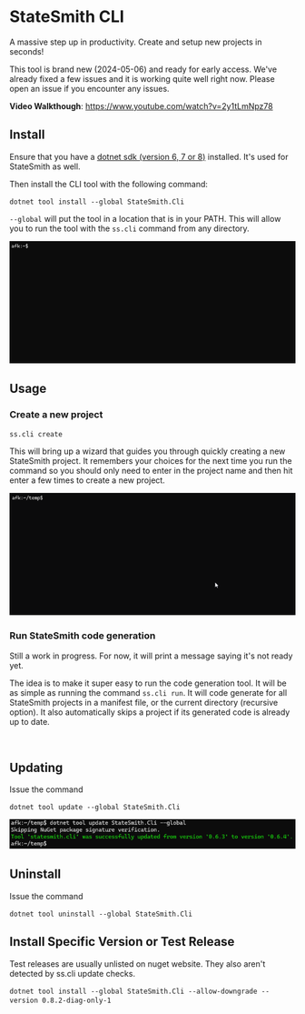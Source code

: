 # StateSmith CLI
A massive step up in productivity. Create and setup new projects in seconds!

This tool is brand new (2024-05-06) and ready for early access. We've already fixed a few issues and it is working quite well right now. Please open an issue if you encounter any issues.

**Video Walkthough**: https://www.youtube.com/watch?v=2y1tLmNpz78

## Install
Ensure that you have a [dotnet sdk (version 6, 7 or 8)](https://dotnet.microsoft.com/en-us/download/dotnet/sdk-for-vs-code) installed. It's used for StateSmith as well.

Then install the CLI tool with the following command:
```
dotnet tool install --global StateSmith.Cli
```

`--global` will put the tool in a location that is in your PATH. This will allow you to run the tool with the `ss.cli` command from any directory.

![](./md-img/install.gif)

## Usage
### Create a new project
```
ss.cli create
```

This will bring up a wizard that guides you through quickly creating a new StateSmith project. It remembers your choices for the next time you run the command so you should only need to enter in the project name and then hit enter a few times to create a new project.

![](./md-img/create.gif)

### Run StateSmith code generation
Still a work in progress. For now, it will print a message saying it's not ready yet.

The idea is to make it super easy to run the code generation tool. It will be as simple as running the command `ss.cli run`. It will code generate for all StateSmith projects in a manifest file, or the current directory (recursive option). It also automatically skips a project if its generated code is already up to date.



<br>

## Updating
Issue the command
```
dotnet tool update --global StateSmith.Cli
```

![](./md-img/image.png)


## Uninstall
Issue the command
```
dotnet tool uninstall --global StateSmith.Cli
```

## Install Specific Version or Test Release
Test releases are usually unlisted on nuget website. They also aren't detected by ss.cli update checks.
```
dotnet tool install --global StateSmith.Cli --allow-downgrade --version 0.8.2-diag-only-1
```
